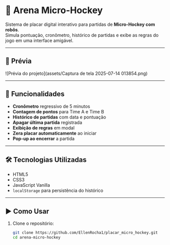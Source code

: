 # 🏒 Arena Micro-Hockey

Sistema de placar digital interativo para partidas de **Micro-Hockey com robôs**.  
Simula pontuação, cronômetro, histórico de partidas e exibe as regras do jogo em uma interface amigável.

---

## 📸 Prévia

![Prévia do projeto](assets/Captura de tela 2025-07-14 013854.png)

---

## 🚀 Funcionalidades

- **Cronômetro** regressivo de 5 minutos  
- **Contagem de pontos** para Time A e Time B  
- **Histórico de partidas** com data e pontuação  
- **Apagar última partida** registrada  
- **Exibição de regras** em modal  
- **Zera placar automaticamente** ao iniciar  
- **Pop-up ao encerrar** a partida

---

## 🛠 Tecnologias Utilizadas

- HTML5  
- CSS3  
- JavaScript Vanilla  
- `localStorage` para persistência do histórico  

---

## ▶️ Como Usar

1. Clone o repositório:
   ```bash
   git clone https://github.com/EllenRocha1/placar_micro_hockey.git
   cd arena-micro-hockey


